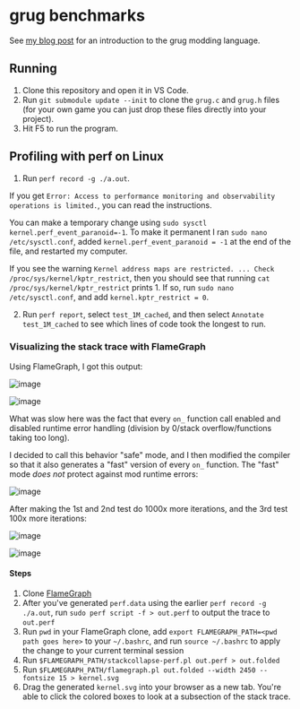 # grug benchmarks

See [my blog post](https://mynameistrez.github.io/2024/02/29/creating-the-perfect-modding-language.html) for an introduction to the grug modding language.

## Running

1. Clone this repository and open it in VS Code.
2. Run `git submodule update --init` to clone the `grug.c` and `grug.h` files (for your own game you can just drop these files directly into your project).
3. Hit F5 to run the program.

## Profiling with perf on Linux

1. Run `perf record -g ./a.out`.

If you get `Error: Access to performance monitoring and observability operations is limited.`, you can read the instructions.

You can make a temporary change using `sudo sysctl kernel.perf_event_paranoid=-1`. To make it permanent I ran `sudo nano /etc/sysctl.conf`, added `kernel.perf_event_paranoid = -1` at the end of the file, and restarted my computer.

If you see the warning `Kernel address maps are restricted. ... Check /proc/sys/kernel/kptr_restrict`, then you should see that running `cat /proc/sys/kernel/kptr_restrict` prints 1. If so, run `sudo nano /etc/sysctl.conf`, and add `kernel.kptr_restrict = 0`.

2. Run `perf report`, select `test_1M_cached`, and then select `Annotate test_1M_cached` to see which lines of code took the longest to run.

### Visualizing the stack trace with FlameGraph

Using FlameGraph, I got this output:

![image](https://github.com/user-attachments/assets/e9c0647c-36b9-432d-b1b5-4d7b33216605)

![image](https://github.com/user-attachments/assets/c1bba5af-9b11-4f13-bd2e-65a4fe42258a)

What was slow here was the fact that every `on_` function call enabled and disabled runtime error handling (division by 0/stack overflow/functions taking too long).

I decided to call this behavior "safe" mode, and I then modified the compiler so that it also generates a "fast" version of every `on_` function. The "fast" mode *does not* protect against mod runtime errors:

![image](https://github.com/user-attachments/assets/2af7dc83-6bd8-4a3e-9829-d7f73d7acf7b)

After making the 1st and 2nd test do 1000x more iterations, and the 3rd test 100x more iterations:

![image](https://github.com/user-attachments/assets/c6b2395a-bc01-428f-a362-bad596debbb0)

![image](https://github.com/user-attachments/assets/f3ba3c4f-13b3-40bb-86bb-477fcec8be16)

#### Steps

1. Clone [FlameGraph](https://github.com/brendangregg/FlameGraph)
2. After you've generated `perf.data` using the earlier `perf record -g ./a.out`, run `sudo perf script -f > out.perf` to output the trace to `out.perf`
3. Run `pwd` in your FlameGraph clone, add `export FLAMEGRAPH_PATH=<pwd path goes here>` to your `~/.bashrc`, and run `source ~/.bashrc` to apply the change to your current terminal session
4. Run `$FLAMEGRAPH_PATH/stackcollapse-perf.pl out.perf > out.folded`
5. Run `$FLAMEGRAPH_PATH/flamegraph.pl out.folded --width 2450 --fontsize 15 > kernel.svg`
6. Drag the generated `kernel.svg` into your browser as a new tab. You're able to click the colored boxes to look at a subsection of the stack trace.
